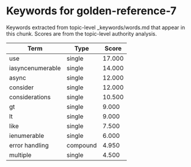 # Keywords for golden-reference-7

Keywords extracted from topic-level _keywords/words.md that appear in this chunk.
Scores are from the topic-level authority analysis.

| Term | Type | Score |
|------|------|-------|
| use | single | 17.000 |
| iasyncenumerable | single | 14.000 |
| async | single | 12.000 |
| consider | single | 12.000 |
| considerations | single | 10.500 |
| gt | single | 9.000 |
| lt | single | 9.000 |
| like | single | 7.500 |
| ienumerable | single | 6.000 |
| error handling | compound | 4.950 |
| multiple | single | 4.500 |
